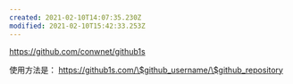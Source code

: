```yaml
---
created: 2021-02-10T14:07:35.230Z
modified: 2021-02-10T15:42:33.253Z
---
```

https://github.com/conwnet/github1s

使用方法是： https://github1s.com/\$github_username/\$github_repository